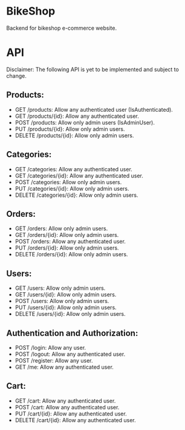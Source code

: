 # BikeShop
Backend for bikeshop e-commerce website.
# API
Disclaimer: The following API is yet to be implemented and subject to change.
## Products:

* GET /products: Allow any authenticated user (IsAuthenticated).
* GET /products/{id}: Allow any authenticated user.
* POST /products: Allow only admin users (IsAdminUser).
* PUT /products/{id}: Allow only admin users.
* DELETE /products/{id}: Allow only admin users.
## Categories:

* GET /categories: Allow any authenticated user.
* GET /categories/{id}: Allow any authenticated user.
* POST /categories: Allow only admin users.
* PUT /categories/{id}: Allow only admin users.
* DELETE /categories/{id}: Allow only admin users.
## Orders:

* GET /orders: Allow only admin users.
* GET /orders/{id}: Allow only admin users.
* POST /orders: Allow any authenticated user.
* PUT /orders/{id}: Allow only admin users.
* DELETE /orders/{id}: Allow only admin users.
## Users:

* GET /users: Allow only admin users.
* GET /users/{id}: Allow only admin users.
* POST /users: Allow only admin users.
* PUT /users/{id}: Allow only admin users.
* DELETE /users/{id}: Allow only admin users.
## Authentication and Authorization:

* POST /login: Allow any user.
* POST /logout: Allow any authenticated user.
* POST /register: Allow any user.
* GET /me: Allow any authenticated user.
## Cart:

* GET /cart: Allow any authenticated user.
* POST /cart: Allow any authenticated user.
* PUT /cart/{id}: Allow any authenticated user.
* DELETE /cart/{id}: Allow any authenticated user.
